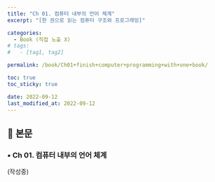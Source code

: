 ```yaml
---
title: "Ch 01. 컴퓨터 내부의 언어 체계"
excerpt: "[한 권으로 읽는 컴퓨터 구조와 프로그래밍]"

categories:
  - Book (직접 노출 X)
# tags:
#   - [tag1, tag2]

permalink: /book/Ch01+finish+computer+programming+with+one+book/

toc: true
toc_sticky: true

date: 2022-09-12
last_modified_at: 2022-09-12
---
```


## 🦥 본문

### ▪ Ch 01. 컴퓨터 내부의 언어 체계 
(작성중)